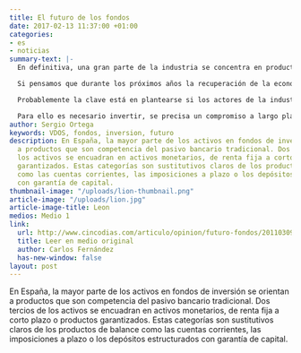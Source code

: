```yaml
---
title: El futuro de los fondos
date: 2017-02-13 11:37:00 +01:00
categories:
- es
- noticias
summary-text: |-
  En definitiva, una gran parte de la industria se concentra en productos con escaso valor añadido de gestión: ya sea porque se orientan a categorías en las que una variable crítica es el precio -como los productos monetarios o de renta fija a corto plazo- o porque se trata de productos empaquetados que no requieren de la gestión de sus inversiones durante la vida del producto -como los fondos garantizados o de garantía parcial-.

  Si pensamos que durante los próximos años la recuperación de la economía española seguirá un proceso lento, y las entidades financieras necesitarán reforzar la estructura de recursos dentro de balance, parece que no podremos contar ni con el crecimiento vegetativo ni con una estrategia encaminada a promocionar la inversión en los fondos más conservadores; al menos no de forma generalizada. Por tanto, el crecimiento del sector debe venir de otros ámbitos. Pero, ¿está el sector preparado para crecer?

  Probablemente la clave está en plantearse si los actores de la industria desean potenciar la gestión de fondos de valor añadido o no. Por fondos de valor añadido entendemos aquellos que realizan una gestión activa, están orientados a producir resultados atractivos y pretenden medirse con otros ofrecidos por proveedores diferentes. Ese segmento de la industria, amplio en estrategias y mercados, está sujeto a elevados niveles de competencia, sobre todo por parte de los fondos internacionales que se comercializan en nuestro país. Pero si el crecimiento va a venir fundamentalmente por ahí, a las gestoras solo les queda especializarse, ofrecer productos en los que realmente puedan enseñar músculo, marcar territorio.

  Para ello es necesario invertir, se precisa un compromiso a largo plazo con las fábricas de fondos. También significa salir al extranjero buscando aumentar y diversificar la base de clientes. ¿Tenemos algo que ofrecer? Yo creo que sí, y mucho. Lo peor es que si no es así nadie va a esperarnos. Ahí estarán los competidores internacionales para rellenar este hueco. No olvidemos que el año pasado, por cada dos euros que salieron de la industria nacional de fondos, casi uno entero fue a parar a los fondos internacionales.
author: Sergio Ortega
keywords: VDOS, fondos, inversion, futuro
description: En España, la mayor parte de los activos en fondos de inversión se orientan
  a productos que son competencia del pasivo bancario tradicional. Dos tercios de
  los activos se encuadran en activos monetarios, de renta fija a corto plazo o productos
  garantizados. Estas categorías son sustitutivos claros de los productos de balance
  como las cuentas corrientes, las imposiciones a plazo o los depósitos estructurados
  con garantía de capital.
thumbnail-image: "/uploads/lion-thumbnail.png"
article-image: "/uploads/lion.jpg"
article-image-title: Leon
medios: Medio 1
link:
  url: http://www.cincodias.com/articulo/opinion/futuro-fondos/20110309cdscdiopi_5/
  title: Leer en medio original
  author: Carlos Fernández
  has-new-window: false
layout: post
---
```


En España, la mayor parte de los activos en fondos de inversión se orientan a productos que son competencia del pasivo bancario tradicional. Dos tercios de los activos se encuadran en activos monetarios, de renta fija a corto plazo o productos garantizados. Estas categorías son sustitutivos claros de los productos de balance como las cuentas corrientes, las imposiciones a plazo o los depósitos estructurados con garantía de capital.
